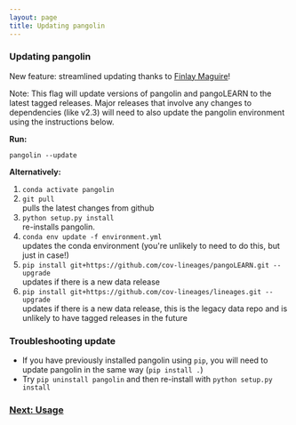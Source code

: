 ```yaml
---
layout: page
title: Updating pangolin
---
```



### Updating pangolin

New feature: streamlined updating thanks to [Finlay Maguire](https://github.com/fmaguire)!

Note: This flag will update versions of pangolin and pangoLEARN to the latest tagged releases. Major releases that involve any changes to dependencies (like v2.3) will need to also update the pangolin environment using the instructions below.

<strong>Run:</strong>

```
pangolin --update
```

<strong>Alternatively:</strong>

1. ``conda activate pangolin``
2. ``git pull`` \
pulls the latest changes from github
3. ``python setup.py install`` \
re-installs pangolin.
4. ``conda env update -f environment.yml`` \
updates the conda environment (you're unlikely to need to do this, but just in case!)
5. ``pip install git+https://github.com/cov-lineages/pangoLEARN.git --upgrade`` \
updates if there is a new data release
6. ``pip install git+https://github.com/cov-lineages/lineages.git --upgrade`` \
updates if there is a new data release, this is the legacy data repo and is unlikely to have tagged releases in the future


### Troubleshooting update
- If you have previously installed pangolin using ``pip``, you will need to update pangolin in the same way (``pip install .``)
- Try ``pip uninstall pangolin`` and then re-install with `python setup.py install`

### [Next: Usage](./usage.html)